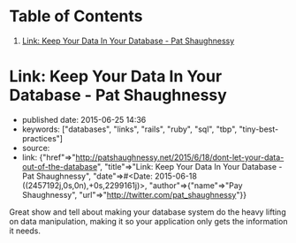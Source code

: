 
# Table of Contents

1.  [Link: Keep Your Data In Your Database - Pat Shaughnessy](#link-keep-your-data-in-your-database---pat-shaughnessy)


<a id="link-keep-your-data-in-your-database---pat-shaughnessy"></a>

# Link: Keep Your Data In Your Database - Pat Shaughnessy

-   published date: 2015-06-25 14:36
-   keywords: ["databases", "links", "rails", "ruby", "sql", "tbp", "tiny-best-practices"]
-   source:
-   link: {"href"=>"<http://patshaughnessy.net/2015/6/18/dont-let-your-data-out-of-the-database>", "title"=>"Link: Keep Your Data In Your Database - Pat Shaughnessy", "date"=>#<Date: 2015-06-18 ((2457192j,0s,0n),+0s,2299161j)>, "author"=>{"name"=>"Pay Shaughnessy", "url"=>"<http://twitter.com/pat_shaughnessy>"}}

Great show and tell about making your database system do the heavy lifting on data manipulation, making it so your application only gets the information it needs.

